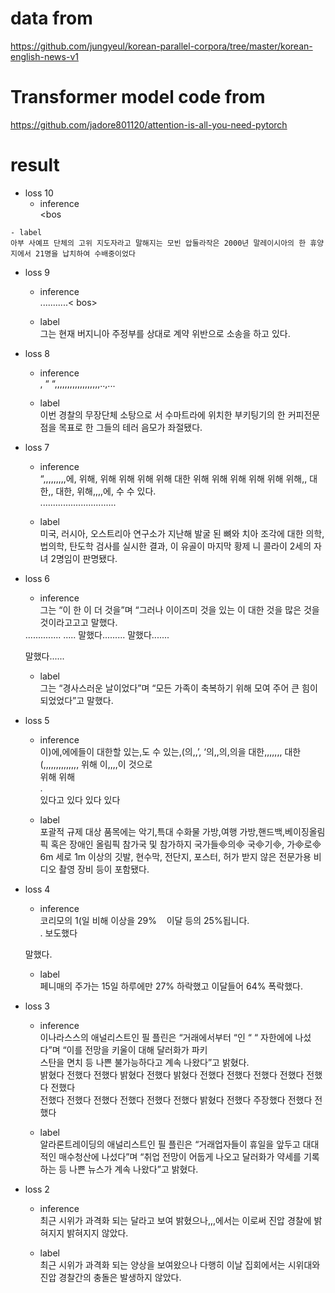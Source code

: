# data from 
https://github.com/jungyeul/korean-parallel-corpora/tree/master/korean-english-news-v1

# Transformer model code from 
https://github.com/jadore801120/attention-is-all-you-need-pytorch

# result 
- loss 10
    - inference   
    <bos><bos><bos><bos><bos><bos><bos><bos><bos><bos><bos><bos><bos><bos><bos><bos><bos><bos><bos><bos><bos><bos><bos><bos><bos><bos><bos><bos><bos><bos><bos><bos><bos><bos><bos><bos><bos><bos><bos><bos><bos><bos><bos><bos><bos><bos><bos><bos><bos><bos><bos><bos><bos><bos><bos
><bos><bos><bos><bos><bos><bos><bos><bos><bos><bos><bos><bos><bos><bos><bos><bos><bos><bos><bos><bos><bos>
    
    - label    
    아부 사예프 단체의 고위 지도자라고 말해지는 모빈 압둘라작은 2000년 말레이시아의 한 휴양지에서 21명을 납치하여 수배중이었다   

- loss 9   
    - inference       
...........<bos><bos><bos><bos><bos><bos><bos><bos><bos><bos><bos><bos><bos><bos><bos><bos><bos><bos><bos><bos><bos><bos><bos><bos><bos><
bos><bos><bos><bos><bos><bos><bos><bos><bos><bos><bos><bos><bos><bos><bos><bos><bos><bos><bos><bos><bos><bos><bos><bos><bos><bos><bos><bo
s><bos><bos><bos><bos><bos><bos><bos><bos><bos><bos><bos>   
    
    - label    
    그는 현재 버지니아 주정부를 상대로 계약 위반으로 소송을 하고 있다.

- loss 8   
    - inference    
, “ “,,,,,,,,,,,,,,,,,,..,..<bos><bos><bos>.   
    
    - label    
    이번 경찰의 무장단체 소탕으로 서 수마트라에 위치한 부키팅기의 한 커피전문점을 목표로 한 그들의 테러 음모가 좌절됐다.   
    
- loss 7   
    - inference    
     “,,,,,,,,,에, 위해, 위해 위해 위해 위해 대한 위해 위해 위해 위해 위해 위해,, 대한,, 대한, 위해,,,,에, 수 수 있다.   
<bos><bos>..............................   

    - label    
    미국, 러시아, 오스트리아 연구소가 지난해 발굴 된 뼈와 치아 조각에 대한 의학, 법의학, 탄도학 검사를 실시한 결과, 이 유골이 마지막 황제 니
콜라이 2세의 자녀 2명임이 판명됐다.   

- loss 6    
    - inference     
    그는 “이 한 이 더 것을”며 “그러나 이이즈미 것을 있는 이 대한 것을 많은 것을 것이라고고고 말했다.    
    <bos>    
    ..............    
    ..... 말했다.........    
     말했다.......    

     말했다......   

    - label     
    그는 “경사스러운 날이었다”며 “모든 가족이 축복하기 위해 모여 주어 큰 힘이 되었었다”고 말했다.    

- loss 5    
    - inference    
    이)에,에에들이 대한할 있는,도 수 있는<eos>,(의,<eos>,’, ‘의,,의,의을 대한,,,,,,, 대한(,,,,,,,,,,,,,, 위해 이,,,,이 것으로    
    <bos><bos> 위해 위해    
    .    
     있다고 있다 있다 있다    

    - label    
    포괄적 규제 대상 품목에는 악기,특대 수화물 가방,여행 가방,핸드백,베이징올림픽 혹은 장애인 올림픽 참가국 및 참가하지 국가들의 국기, 가로 6m 세로 1m 이상의 깃발, 현수막, 전단지, 포스터, 허가 받지 않은 전문가용 비디오 촬영 장비 등이 포함됐다.    

- loss 4    
    - inference     
    코리모의 1(일 비해 이상을 29%     이달 등의 25%됩니다.    
    <bos>. 보도했다    
    
     말했다.    
    
    - label     
    페니매의 주가는 15일 하루에만 27% 하락했고 이달들어 64% 폭락했다.    

- loss 3    
    - inference    
    이나라스스의 애널리스트인 필 플린은 “거래에서부터 “인 “ “ 자한에에 나섰다”며 “이를 전망을 키울이 대해 달러화가 파키    
스탄을 면치 등 나쁜 불가능하다고 계속 나왔다”고 밝혔다.    
<bos><bos> 밝혔다 전했다 전했다 밝혔다 전했다 밝혔다 전했다<bos> 전했다 전했다<bos><bos><bos><bos> 전했다 전했다 전했다    
전했다 전했다 전했다 전했다 전했다 전했다 밝혔다 전했다 주장했다<bos> 전했다<bos> 전했다    
    
    - label     
    알라론트레이딩의 애널리스트인 필 플린은 “거래업자들이 휴일을 앞두고 대대적인 매수청산에 나섰다”며 “취업 전망이 어둡게
나오고 달러화가 약세를 기록하는 등 나쁜 뉴스가 계속 나왔다”고 밝혔다.    

- loss 2
    - inference    
    최근 시위가 과격화 되는 달라고 보여 밝혔으나,,,에서는 이로써 진압 경찰에 밝혀지지 밝혀지지 않았다.

    - label      
    최근 시위가 과격화 되는 양상을 보여왔으나 다행히 이날 집회에서는 시위대와 진압 경찰간의 충돌은 발생하지 않았다.    


